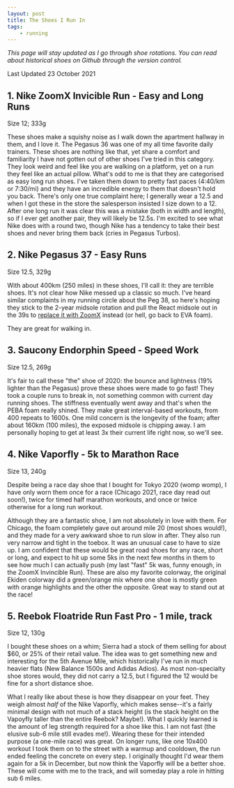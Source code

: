 ```yaml
---
layout: post
title: The Shoes I Run In
tags:
    - running
---
```



_This page will stay updated as I go through shoe rotations. You can read about historical shoes on Github through the version control._

Last Updated 23 October 2021


## 1. Nike ZoomX Invicible Run - Easy and Long Runs

Size 12; 333g

These shoes make a squishy noise as I walk down the apartment hallway in them, and I love it. The Pegasus 36 was one of my all time favorite daily trainers. These shoes are nothing like that, yet share a comfort and familiarity I have not gotten out of other shoes I've tried in this category. They look weird and feel like you are walking on a platform, yet on a run they feel like an actual pillow. What's odd to me is that they are categorised as easy long run shoes. I've taken them down to pretty fast paces (4:40/km or 7:30/mi) and they have an incredible energy to them that doesn't hold you back. There's only one true complaint here; I generally wear a 12.5 and when I got these in the store the salesperson insisted I size down to a 12. After one long run it was clear this was a mistake (both in width and length), so if I ever get another pair, they will likely be 12.5s. I'm excited to see what Nike does with a round two, though Nike has a tendency to take their best shoes and never bring them back (cries in Pegasus Turbos).

## 2. Nike Pegasus 37 - Easy Runs

Size 12.5, 329g

With about 400km (250 miles) in these shoes, I'll call it: they are terrible shoes. It's not clear how Nike messed up a classic so much. I've heard similar complaints in my running circle about the Peg 38, so here's hoping they stick to the 2-year midsole rotation and pull the React midsole out in the 39s to [replace it with ZoomX](https://www.instagram.com/p/CRrmFZBH2c3/?hl=en) instead (or hell, go back to EVA foam).

They are great for walking in.

## 3. Saucony Endorphin Speed - Speed Work

Size 12.5, 269g

It's fair to call these "the" shoe of 2020: the bounce and lightness (19% lighter than the Pegasus) prove these shoes were made to go fast! They took a couple runs to break in, not something common with current day running shoes. The stiffness eventually went away and that's when the PEBA foam really shined. They make great interval-based workouts, from 400 repeats to 1600s. One mild concern is the longevity of the foam; after about 160km (100 miles), the exposed midsole is chipping away. I am personally hoping to get at least 3x their current life right now, so we'll see.

## 4. Nike Vaporfly - 5k to Marathon Race

Size 13, 240g

Despite being a race day shoe that I bought for Tokyo 2020 (womp womp), I have only worn them once for a race (Chicago 2021, race day read out soon!), twice for timed half marathon workouts, and once or twice otherwise for a long run workout.

Although they are a fantastic shoe, I am not absolutely in love with them. For Chicago, the foam completely gave out around mile 20 (most shoes would!), and they made for a very awkward shoe to run slow in after. They also run very narrow and tight in the toebox. It was an unusual case to have to size up. I am confident that these would be great road shoes for any race, short or long, and expect to hit up some 5ks in the next few months in them to see how much I can actually push (my last "fast" 5k was, funny enough, in the ZoomX Invincible Run). These are also my favorite colorway, the original Ekiden colorway did a green/orange mix where one shoe is mostly green with orange highlights and the other the opposite. Great way to stand out at the race!

## 5. Reebok Floatride Run Fast Pro - 1 mile, track

Size 12, 130g

I bought these shoes on a whim; Sierra had a stock of them selling for about $60, or 25% of their retail value. The idea was to get something new and interesting for the 5th Avenue Mile, which historically I've run in much heavier flats (New Balance 1500s and Adidas Adios). As most non-specialty shoe stores would, they did not carry a 12.5, but I figured the 12 would be fine for a short distance shoe.

What I really like about these is how they disappear on your feet. They weigh almost _half_ of the Nike Vaporfly, which makes sense--it's a fairly minimal design with not much of a stack height (is the stack height on the Vapoyfly taller than the entire Reebok? Maybe!). What I quickly learned is the amount of leg strength required for a shoe like this. I am not fast (the elusive sub-6 mile still evades me!). Wearing these for their intended purpose (a one-mile race) was great. On longer runs, like one 10x400 workout I took them on to the street with a warmup and cooldown, the run ended feeling the concrete on every step. I originally thought I'd wear them again for a 5k in December, but now think the Vaporfly will be a better shoe. These will come with me to the track, and will someday play a role in hitting sub 6 miles.
